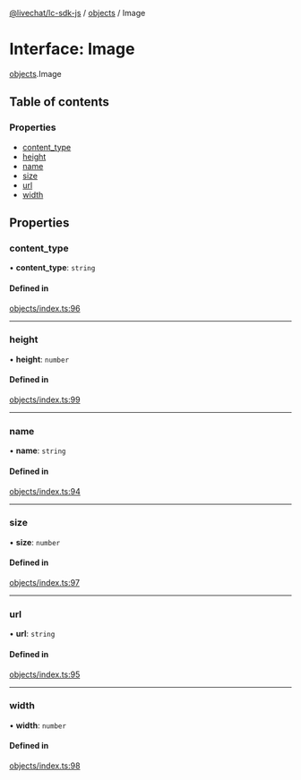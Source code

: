 [@livechat/lc-sdk-js](../README.md) / [objects](../modules/objects.md) / Image

# Interface: Image

[objects](../modules/objects.md).Image

## Table of contents

### Properties

- [content\_type](objects.Image.md#content_type)
- [height](objects.Image.md#height)
- [name](objects.Image.md#name)
- [size](objects.Image.md#size)
- [url](objects.Image.md#url)
- [width](objects.Image.md#width)

## Properties

### content\_type

• **content\_type**: `string`

#### Defined in

[objects/index.ts:96](https://github.com/livechat/lc-sdk-js/blob/7431f2f/src/objects/index.ts#L96)

___

### height

• **height**: `number`

#### Defined in

[objects/index.ts:99](https://github.com/livechat/lc-sdk-js/blob/7431f2f/src/objects/index.ts#L99)

___

### name

• **name**: `string`

#### Defined in

[objects/index.ts:94](https://github.com/livechat/lc-sdk-js/blob/7431f2f/src/objects/index.ts#L94)

___

### size

• **size**: `number`

#### Defined in

[objects/index.ts:97](https://github.com/livechat/lc-sdk-js/blob/7431f2f/src/objects/index.ts#L97)

___

### url

• **url**: `string`

#### Defined in

[objects/index.ts:95](https://github.com/livechat/lc-sdk-js/blob/7431f2f/src/objects/index.ts#L95)

___

### width

• **width**: `number`

#### Defined in

[objects/index.ts:98](https://github.com/livechat/lc-sdk-js/blob/7431f2f/src/objects/index.ts#L98)
